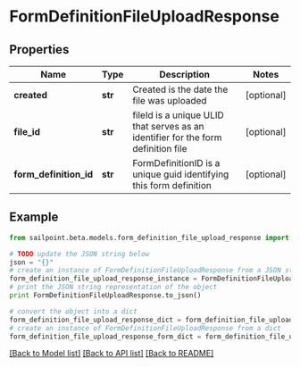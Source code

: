 # FormDefinitionFileUploadResponse


## Properties
Name | Type | Description | Notes
------------ | ------------- | ------------- | -------------
**created** | **str** | Created is the date the file was uploaded | [optional] 
**file_id** | **str** | fileId is a unique ULID that serves as an identifier for the form definition file | [optional] 
**form_definition_id** | **str** | FormDefinitionID is a unique guid identifying this form definition | [optional] 

## Example

```python
from sailpoint.beta.models.form_definition_file_upload_response import FormDefinitionFileUploadResponse

# TODO update the JSON string below
json = "{}"
# create an instance of FormDefinitionFileUploadResponse from a JSON string
form_definition_file_upload_response_instance = FormDefinitionFileUploadResponse.from_json(json)
# print the JSON string representation of the object
print FormDefinitionFileUploadResponse.to_json()

# convert the object into a dict
form_definition_file_upload_response_dict = form_definition_file_upload_response_instance.to_dict()
# create an instance of FormDefinitionFileUploadResponse from a dict
form_definition_file_upload_response_form_dict = form_definition_file_upload_response.from_dict(form_definition_file_upload_response_dict)
```
[[Back to Model list]](../README.md#documentation-for-models) [[Back to API list]](../README.md#documentation-for-api-endpoints) [[Back to README]](../README.md)


